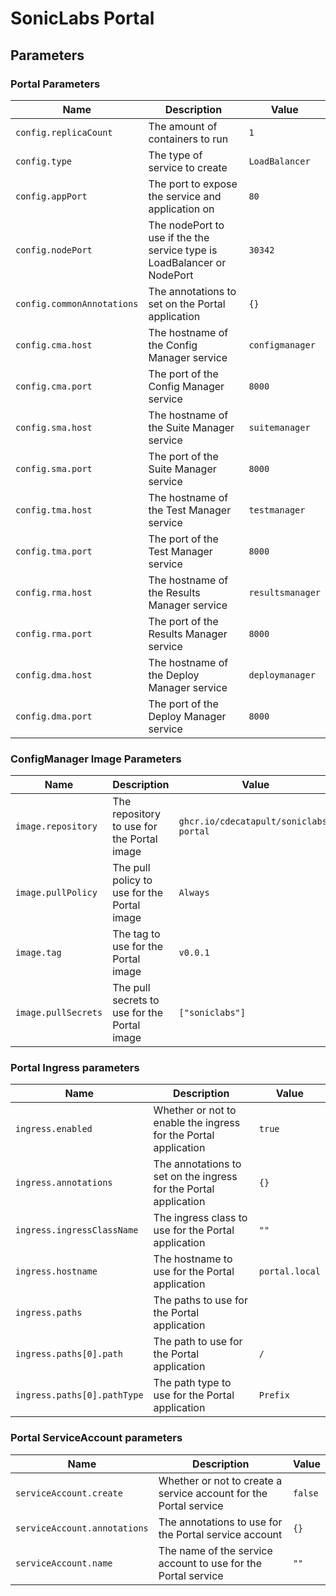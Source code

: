 # SonicLabs Portal

## Parameters

### Portal Parameters

| Name                       | Description                                                             | Value            |
| -------------------------- | ----------------------------------------------------------------------- | ---------------- |
| `config.replicaCount`      | The amount of containers to run                                         | `1`              |
| `config.type`              | The type of service to create                                           | `LoadBalancer`   |
| `config.appPort`           | The port to expose the service and application on                       | `80`             |
| `config.nodePort`          | The nodePort to use if the the service type is LoadBalancer or NodePort | `30342`          |
| `config.commonAnnotations` | The annotations to set on the Portal application                        | `{}`             |
| `config.cma.host`          | The hostname of the Config Manager service                              | `configmanager`  |
| `config.cma.port`          | The port of the Config Manager service                                  | `8000`           |
| `config.sma.host`          | The hostname of the Suite Manager service                               | `suitemanager`   |
| `config.sma.port`          | The port of the Suite Manager service                                   | `8000`           |
| `config.tma.host`          | The hostname of the Test Manager service                                | `testmanager`    |
| `config.tma.port`          | The port of the Test Manager service                                    | `8000`           |
| `config.rma.host`          | The hostname of the Results Manager service                             | `resultsmanager` |
| `config.rma.port`          | The port of the Results Manager service                                 | `8000`           |
| `config.dma.host`          | The hostname of the Deploy Manager service                              | `deploymanager`  |
| `config.dma.port`          | The port of the Deploy Manager service                                  | `8000`           |

### ConfigManager Image Parameters

| Name                | Description                                  | Value                                  |
| ------------------- | -------------------------------------------- | -------------------------------------- |
| `image.repository`  | The repository to use for the Portal image   | `ghcr.io/cdecatapult/soniclabs-portal` |
| `image.pullPolicy`  | The pull policy to use for the Portal image  | `Always`                               |
| `image.tag`         | The tag to use for the Portal image          | `v0.0.1`                               |
| `image.pullSecrets` | The pull secrets to use for the Portal image | `["soniclabs"]`                        |

### Portal Ingress parameters

| Name                        | Description                                                      | Value          |
| --------------------------- | ---------------------------------------------------------------- | -------------- |
| `ingress.enabled`           | Whether or not to enable the ingress for the Portal application  | `true`         |
| `ingress.annotations`       | The annotations to set on the ingress for the Portal application | `{}`           |
| `ingress.ingressClassName`  | The ingress class to use for the Portal application              | `""`           |
| `ingress.hostname`          | The hostname to use for the Portal application                   | `portal.local` |
| `ingress.paths`             | The paths to use for the Portal application                      |                |
| `ingress.paths[0].path`     | The path to use for the Portal application                       | `/`            |
| `ingress.paths[0].pathType` | The path type to use for the Portal application                  | `Prefix`       |

### Portal ServiceAccount parameters

| Name                         | Description                                                       | Value   |
| ---------------------------- | ----------------------------------------------------------------- | ------- |
| `serviceAccount.create`      | Whether or not to create a service account for the Portal service | `false` |
| `serviceAccount.annotations` | The annotations to use for the Portal service account             | `{}`    |
| `serviceAccount.name`        | The name of the service account to use for the Portal service     | `""`    |
